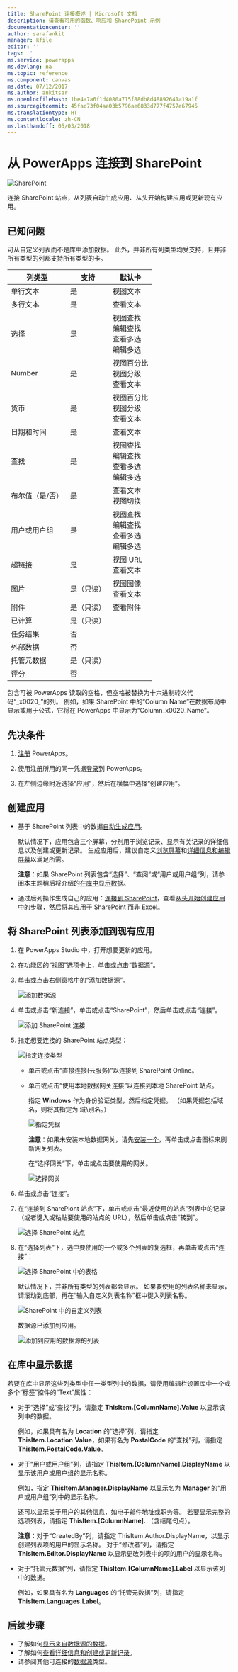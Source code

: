 ```yaml
---
title: SharePoint 连接概述 | Microsoft 文档
description: 请查看可用的函数、响应和 SharePoint 示例
documentationcenter: ''
author: sarafankit
manager: kfile
editor: ''
tags: ''
ms.service: powerapps
ms.devlang: na
ms.topic: reference
ms.component: canvas
ms.date: 07/12/2017
ms.author: ankitsar
ms.openlocfilehash: 1be4a7a6f1d4080a715f88db8d48892641a19a1f
ms.sourcegitcommit: 45fac73f04aa03b5796ae6833d777f4757e67945
ms.translationtype: HT
ms.contentlocale: zh-CN
ms.lasthandoff: 05/03/2018
---
```

# <a name="connect-to-sharepoint-from-powerapps"></a>从 PowerApps 连接到 SharePoint
![SharePoint](./media/connection-sharepoint-online/sharepointicon.png)

连接 SharePoint 站点，从列表自动生成应用、从头开始构建应用或更新现有应用。

## <a name="known-issues"></a>已知问题
可从自定义列表而不是库中添加数据。 此外，并非所有列类型均受支持，且并非所有类型的列都支持所有类型的卡。

| 列类型 | 支持 | 默认卡 |
| --- | --- | --- |
| 单行文本 |是 |视图文本 |
| 多行文本 |是 |查看文本 |
| 选择 |是 |视图查找<br>编辑查找<br>查看多选<br>编辑多选 |
| Number |是 |视图百分比<br>视图分级<br>查看文本 |
| 货币 |是 |视图百分比<br>视图分级<br>查看文本 |
| 日期和时间 |是 |查看文本 |
| 查找 |是 |视图查找<br>编辑查找<br>查看多选<br>编辑多选 |
| 布尔值（是/否） |是 |查看文本<br>视图切换 |
| 用户或用户组 |是 |视图查找<br>编辑查找<br>查看多选<br>编辑多选 |
| 超链接 |是 |视图 URL<br>查看文本 |
| 图片 |是（只读） |视图图像<br>查看文本 |
| 附件 |是（只读） |查看附件|
| 已计算 |是（只读） | |
| 任务结果 |否 | |
| 外部数据 |否 | |
| 托管元数据 |是（只读） | |
| 评分 |否 | |

包含可被 PowerApps 读取的空格，但空格被替换为十六进制转义代码“\_x0020\_”的列。 例如，如果 SharePoint 中的“Column Name”在数据布局中显示或用于公式，它将在 PowerApps 中显示为“Column_x0020_Name”。

## <a name="prerequisites"></a>先决条件
1. [注册](../../signup-for-powerapps.md) PowerApps。

1. 使用注册所用的同一凭据[登录](http://web.powerapps.com)到 PowerApps。

1. 在左侧边缘附近选择“应用”，然后在横幅中选择“创建应用”。

## <a name="create-an-app"></a>创建应用
* 基于 SharePoint 列表中的数据[自动生成应用](../app-from-sharepoint.md)。

    默认情况下，应用包含三个屏幕，分别用于浏览记录、显示有关记录的详细信息以及创建或更新记录。 生成应用后，建议自定义[浏览屏幕](../customize-layout-sharepoint.md)和[详细信息和编辑屏幕](../customize-forms-sharepoint.md)以满足所需。

    **注意**：如果 SharePoint 列表包含“选择”、“查阅”或“用户或用户组”列，请参阅本主题稍后将介绍的[在库中显示数据](connection-sharepoint-online.md#show-data-in-a-gallery)。

* 通过后列操作生成自己的应用：[连接到 SharePoint](../connect-to-sharepoint.md)，查看[从头开始创建应用](../get-started-create-from-blank.md)中的步骤，然后将其应用于 SharePoint 而非 Excel。

## <a name="add-a-sharepoint-list-to-an-existing-app"></a>将 SharePoint 列表添加到现有应用
1. 在 PowerApps Studio 中，打开想要更新的应用。

2. 在功能区的“视图”选项卡上，单击或点击“数据源”。

3. 单击或点击右侧窗格中的“添加数据源”。

    ![添加数据源](./media/connection-sharepoint-online/add-data-source.png)

4. 单击或点击“新连接”，单击或点击“SharePoint”，然后单击或点击“连接”。

    ![添加 SharePoint 连接](./media/connection-sharepoint-online/add-sharepoint.png)

5. 指定想要连接的 SharePoint 站点类型：

    ![指定连接类型](./media/connection-sharepoint-online/choose-type.png)

   * 单击或点击“直接连接(云服务)”以连接到 SharePoint Online。

   * 单击或点击“使用本地数据网关连接”以连接到本地 SharePoint 站点。

       指定 **Windows** 作为身份验证类型，然后指定凭据。 （如果凭据包括域名，则将其指定为 域\别名。）

       ![指定凭据](./media/connection-sharepoint-online/specify-creds.png)

       **注意**：如果未安装本地数据网关，请先[安装一个](../gateway-reference.md)，再单击或点击图标来刷新网关列表。

       在“选择网关”下，单击或点击要使用的网关。

       ![选择网关](./media/connection-sharepoint-online/choose-gateway.png)

6. 单击或点击“连接”。

7. 在“连接到 SharePiont 站点”下，单击或点击“最近使用的站点”列表中的记录（或者键入或粘贴要使用的站点的 URL），然后单击或点击“转到”。

    ![选择 SharePoint 站点](./media/connection-sharepoint-online/select-sp-site.png)

8. 在“选择列表”下，选中要使用的一个或多个列表的复选框，再单击或点击“连接”：  

    ![选择 SharePoint 中的表格](./media/connection-sharepoint-online/select-sp-tables.png)

    默认情况下，并非所有类型的列表都会显示。 如果要使用的列表名称未显示，请滚动到底部，再在“输入自定义列表名称”框中键入列表名称。

    ![SharePoint 中的自定义列表](./media/connection-sharepoint-online/custom-list.png)

    数据源已添加到应用。

    ![添加到应用的数据源的列表](./media/connection-sharepoint-online/data-sources-list.png)

## <a name="show-data-in-a-gallery"></a>在库中显示数据
若要在库中显示这些列类型中任一类型列中的数据，请使用编辑栏设置库中一个或多个“标签”控件的“Text”属性：

* 对于“选择”或“查找”列，请指定 **ThisItem.[ColumnName].Value** 以显示该列中的数据。

    例如，如果具有名为 **Location** 的“选择”列，请指定 **ThisItem.Location.Value**，如果有名为 **PostalCode** 的“查找”列，请指定 **ThisItem.PostalCode.Value**。

* 对于“用户或用户组”列，请指定 **ThisItem.[ColumnName].DisplayName** 以显示该用户或用户组的显示名称。

    例如，指定 **ThisItem.Manager.DisplayName** 以显示名为 **Manager** 的“用户或用户组”列中的显示名称。

    还可以显示关于用户的其他信息，如电子邮件地址或职务等。 若要显示完整的选项列表，请指定 **ThisItem.[ColumnName].** （含结尾句点）。

    **注意**：对于“CreatedBy”列，请指定 ThisItem.Author.DisplayName，以显示创建列表项的用户的显示名称。 对于“修改者”列，请指定 **ThisItem.Editor.DisplayName** 以显示更改列表中的项的用户的显示名称。

* 对于“托管元数据”列，请指定 **ThisItem.[ColumnName].Label** 以显示该列中的数据。

    例如，如果具有名为 **Languages** 的“托管元数据”列，请指定 **ThisItem.Languages.Label**。

## <a name="next-steps"></a>后续步骤
* 了解如何[显示来自数据源的数据](../add-gallery.md)。
* 了解如何[查看详细信息和创建或更新记录](../add-form.md)。
* 请参阅其他可连接的[数据源](../connections-list.md)类型。
